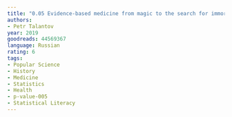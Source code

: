 ```yaml
---
title: "0.05 Evidence-based medicine from magic to the search for immortality"
authors:
- Petr Talantov
year: 2019
goodreads: 44569367
language: Russian
rating: 6
tags:
- Popular Science
- History
- Medicine
- Statistics
- Health
- p-value-005
- Statistical Literacy
---
```

